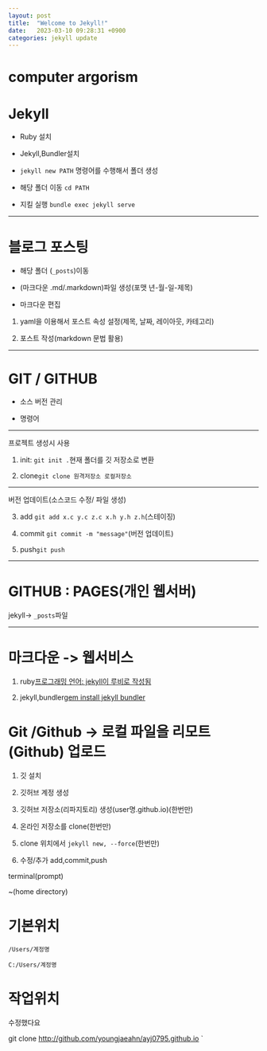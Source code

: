 ```yaml
---
layout: post
title:  "Welcome to Jekyll!"
date:   2023-03-10 09:28:31 +0900
categories: jekyll update
---
```

# computer argorism

# Jekyll

- Ruby 설치

- Jekyll,Bundler설치

- `jekyll new PATH` 명령어를 수행해서 폴더 생성

- 해당 폴더 이동 `cd PATH`

- 지킬 실행 `bundle exec jekyll serve`


---

# 블로그 포스팅

- 해당 폴더 (`_posts`)이동

- (마크다운 .md/.markdown)파일 생성(포맷 년-월-일-제목)

- 마크다운 편집

1. yaml을 이용해서 포스트 속성 설정(제목, 날짜, 레이아웃, 카테고리)

2. 포스트 작성(markdown 문법 활용)

---

# GIT / GITHUB

- 소스 버전 관리

- 명령어

---

프로젝트 생성시 사용

1. init: `git init .`현재 폴더를 깃 저장소로 변환

2. clone`git clone 원격저장소 로컬저장소`

---

버전 업데이트(소스코드 수정/ 파일 생성)

3. add `git add x.c y.c z.c x.h y.h z.h`(스테이징)

4. commit `git commit -m "message"`(버전 업데이트)

5. push`git push`

---

# GITHUB : PAGES(개인 웹서버)

jekyll-> `_posts`파일

---

# 마크다운 -> 웹서비스

1. ruby[프로그래밍 언어: jekyll이 루비로 작성됨](한번만)

2. jekyll,bundler[gem install jekyll bundler](한번만)

# Git /Github -> 로컬 파일을 리모트(Github) 업로드

1. 깃 설치

2. 깃허브 계정 생성

3. 깃허브 저장소(리파지토리) 생성(user명.github.io)(한번만)

4. 온라인 저장소를 clone(한번만)

5. clone 위치에서 `jekyll new, --force`(한번만)

6. 수정/추가 add,commit,push

terminal(prompt)

~(home directory)

# 기본위치

`/Users/계정명`

`C:/Users/계정명`

# 작업위치

수정했다요


git clone http://github.com/youngjaeahn/ayj0795.github.io
`